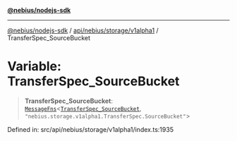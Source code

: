 [**@nebius/nodejs-sdk**](../../../../../README.md)

***

[@nebius/nodejs-sdk](../../../../../README.md) / [api/nebius/storage/v1alpha1](../README.md) / TransferSpec\_SourceBucket

# Variable: TransferSpec\_SourceBucket

> **TransferSpec\_SourceBucket**: [`MessageFns`](../../../../../runtime/protos/core/interfaces/MessageFns.md)\<[`TransferSpec_SourceBucket`](../interfaces/TransferSpec_SourceBucket.md), `"nebius.storage.v1alpha1.TransferSpec.SourceBucket"`\>

Defined in: src/api/nebius/storage/v1alpha1/index.ts:1935
